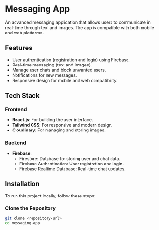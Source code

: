 
# Messaging App

An advanced messaging application that allows users to communicate in real-time through text and images. The app is compatible with both mobile and web platforms.

## Features

- User authentication (registration and login) using Firebase.
- Real-time messaging (text and images).
- Manage user chats and block unwanted users.
- Notifications for new messages.
- Responsive design for mobile and web compatibility.

## Tech Stack

### Frontend
- **React.js**: For building the user interface.
- **Tailwind CSS**: For responsive and modern design.
- **Cloudinary**: For managing and storing images.

### Backend
- **Firebase**:
  - Firestore: Database for storing user and chat data.
  - Firebase Authentication: User registration and login.
  - Firebase Realtime Database: Real-time chat updates.

## Installation

To run this project locally, follow these steps:

### Clone the Repository
```bash
git clone <repository-url>
cd messaging-app
